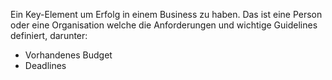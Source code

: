 Ein Key-Element um Erfolg in einem Business zu haben. Das ist eine Person oder eine Organisation welche die Anforderungen und wichtige Guidelines definiert, darunter:
- Vorhandenes Budget
- Deadlines